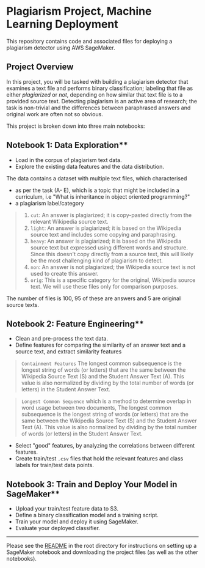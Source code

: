 # Plagiarism Project, Machine Learning Deployment

This repository contains code and associated files for deploying a plagiarism detector using AWS SageMaker.

## Project Overview

In this project, you will be tasked with building a plagiarism detector that examines a text file and performs binary classification; labeling that file as either *plagiarized* or *not*, depending on how similar that text file is to a provided source text. Detecting plagiarism is an active area of research; the task is non-trivial and the differences between paraphrased answers and original work are often not so obvious.

This project is broken down into three main notebooks:

## Notebook 1: Data Exploration**
* Load in the corpus of plagiarism text data.
* Explore the existing data features and the data distribution.

The data contains a dataset with multiple text files, which characterised 
 
 * as per the task (A- E), which is a topic that might be included in a curriculum, i.e "What is inheritance in object oriented programming?"
 * a plagiarism label/category
 > 1. `cut`: An answer is plagiarized; it is copy-pasted directly from the relevant Wikipedia source text.
 > 2. `light`: An answer is plagiarized; it is based on the Wikipedia source text and includes some copying and paraphrasing.
 > 3. `heavy`: An answer is plagiarized; it is based on the Wikipedia source text but expressed using different words and structure. Since this doesn't copy directly from a source text, this will likely be the most challenging kind of plagiarism to detect.
> 4. `non`: An answer is not plagiarized; the Wikipedia source text is not used to create this answer.
> 5. `orig`: This is a specific category for the original, Wikipedia source text. We will use these files only for comparison purposes.

The number of files is 100, 95 of these are answers and 5 are original source texts.


## Notebook 2: Feature Engineering**

* Clean and pre-process the text data.
* Define features for comparing the similarity of an answer text and a source text, and extract similarity features
> `Containment Features` The longest common subsequence is the longest string of words (or letters) that are the same between the Wikipedia Source Text (S) and the Student Answer Text (A). This value is also normalized by dividing by the total number of words (or letters) in the Student Answer Text.

> `Longest Common Sequence` which is a method to determine overlap in word usage between two documents, The longest common subsequence is the longest string of words (or letters) that are the same between the Wikipedia Source Text (S) and the Student Answer Text (A). This value is also normalized by dividing by the total number of words (or letters) in the Student Answer Text.
* Select "good" features, by analyzing the correlations between different features.
* Create train/test `.csv` files that hold the relevant features and class labels for train/test data points.

## Notebook 3: Train and Deploy Your Model in SageMaker**

* Upload your train/test feature data to S3.
* Define a binary classification model and a training script.
* Train your model and deploy it using SageMaker.
* Evaluate your deployed classifier.

---

Please see the [README](https://github.com/udacity/ML_SageMaker_Studies/tree/master/README.md) in the root directory for instructions on setting up a SageMaker notebook and downloading the project files (as well as the other notebooks).

